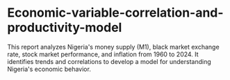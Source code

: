 # Economic-variable-correlation-and-productivity-model
This report analyzes Nigeria's money supply (M1), black market exchange rate, stock market performance, and inflation from 1960 to 2024. It identifies trends and correlations to develop a model for understanding Nigeria's economic behavior.
